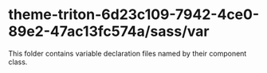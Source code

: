 # theme-triton-6d23c109-7942-4ce0-89e2-47ac13fc574a/sass/var

This folder contains variable declaration files named by their component class.
